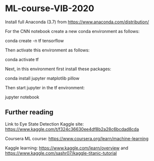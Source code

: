 # ML-course-VIB-2020

Install full Anaconda (3.7) from https://www.anaconda.com/distribution/

For the CNN notebook create a new conda environment as follows:

conda create -n tf tensorflow

Then activate this environment as follows:

conda activate tf

Next, in this environment first install these packages:

conda install jupyter matplotlib pillow 

Then start jupyter in the tf environment:

jupyter notebook



## Further reading

Link to Eye State Detection Kaggle site: https://www.kaggle.com/t/f324c36630ee4df8b2a28c6bcdad8cda

Coursera ML course: https://www.coursera.org/learn/machine-learning

Kaggle learning: https://www.kaggle.com/learn/overview and https://www.kaggle.com/sashr07/kaggle-titanic-tutorial


